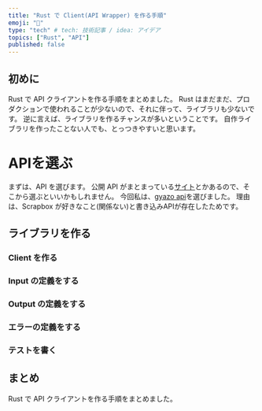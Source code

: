 ```yaml
---
title: "Rust で Client(API Wrapper) を作る手順"
emoji: "🦍"
type: "tech" # tech: 技術記事 / idea: アイデア
topics: ["Rust", "API"]
published: false
---
```


## 初めに
Rust で API クライアントを作る手順をまとめました。
Rust はまだまだ、プロダクションで使われることが少ないので、それに伴って、ライブラリも少ないです。
逆に言えば、ライブラリを作るチャンスが多いということです。
自作ライブラリを作ったことない人でも、とっつきやすいと思います。

# APIを選ぶ
まずは、API を選びます。
公開 API がまとまっている[サイト](https://apidog.com/apihub/)とかあるので、そこから選ぶといいかもしれません。
今回私は、[gyazo api](https://gyazo.com/api/docs/image)を選びました。
理由は、Scrapbox が好きなこと(関係ない)と書き込みAPIが存在したためです。

## ライブラリを作る
### Client を作る
### Input の定義をする
### Output の定義をする
### エラーの定義をする
### テストを書く

## まとめ
Rust で API クライアントを作る手順をまとめました。

